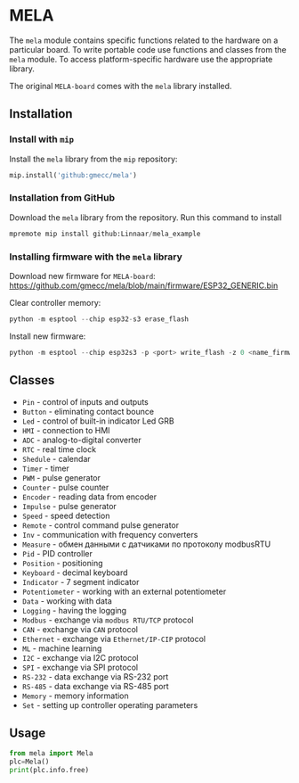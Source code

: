 ﻿# MELA

The ``mela`` module contains specific functions related to the hardware on a particular board.
To write portable code use functions and classes from the ``mela`` module.
To access platform-specific hardware use the appropriate library.

The original ``MELA-board`` comes with the ``mela`` library installed.


## Installation


### Install with ``mip``

Install the ``mela`` library from the ``mip`` repository:

```python
mip.install('github:gmecc/mela')
```


### Installation from GitHub

Download the ``mela`` library from the repository. Run this command to install

```python
mpremote mip install github:Linnaar/mela_example
```

### Installing firmware with the ``mela`` library

Download new firmware for ``MELA-board``:
https://github.com/gmecc/mela/blob/main/firmware/ESP32_GENERIC.bin

Clear controller memory:

```python
python -m esptool --chip esp32-s3 erase_flash
```

Install new firmware:
```python
python -m esptool --chip esp32s3 -p <port> write_flash -z 0 <name_firmware>.bin
```

## Classes

* ``Pin`` - control of inputs and outputs
* ``Button`` - eliminating contact bounce
* ``Led`` - control of built-in indicator Led GRB
* ``HMI`` - connection to HMI
* ``ADC`` - analog-to-digital converter
* ``RTC`` - real time clock
* ``Shedule`` - calendar
* ``Timer`` - timer
* ``PWM`` - pulse generator
* ``Counter`` - pulse counter
* ``Encoder`` - reading data from encoder
* ``Impulse`` - pulse generator
* ``Speed`` - speed detection
* ``Remote`` - control command pulse generator
* ``Inv`` - communication with frequency converters
* ``Measure`` - обмен данными с датчиками по протоколу modbusRTU
* ``Pid`` - PID controller
* ``Position`` - positioning
* ``Keyboard`` - decimal keyboard
* ``Indicator`` - 7 segment indicator
* ``Potentiometer`` - working with an external potentiometer
* ``Data`` - working with data
* ``Logging`` - having the logging
* ``Modbus`` - exchange via `modbus RTU/TCP` protocol
* ``CAN`` - exchange via `CAN` protocol
* ``Ethernet`` - exchange via `Ethernet/IP-CIP` protocol 
* ``ML`` - machine learning
* ``I2C`` - exchange via I2C protocol
* ``SPI`` - exchange via SPI protocol
* ``RS-232`` - data exchange via RS-232 port
* ``RS-485`` - data exchange via RS-485 port
* ``Memory`` - memory information
* ``Set`` - setting up controller operating parameters


## Usage

```python
from mela import Mela
plc=Mela()
print(plc.info.free)
```
